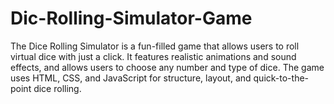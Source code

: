 # Dic-Rolling-Simulator-Game
The Dice Rolling Simulator is a fun-filled game that allows users to roll virtual dice with just a click. It features realistic animations and sound effects, and allows users to choose any number and type of dice. The game uses HTML, CSS, and JavaScript for structure, layout, and quick-to-the-point dice rolling.
